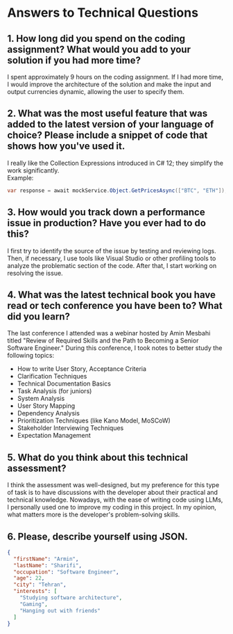 # Answers to Technical Questions

## 1. How long did you spend on the coding assignment? What would you add to your solution if you had more time?

I spent approximately 9 hours on the coding assignment. If I had more time, I would improve the architecture of the solution and make the input and output currencies dynamic, allowing the user to specify them.

## 2. What was the most useful feature that was added to the latest version of your language of choice? Please include a snippet of code that shows how you've used it.

I really like the Collection Expressions introduced in C# 12; they simplify the work significantly.  
Example:  
```csharp
var response = await mockService.Object.GetPricesAsync(["BTC", "ETH"]);
```

## 3. How would you track down a performance issue in production? Have you ever had to do this?

I first try to identify the source of the issue by testing and reviewing logs. Then, if necessary, I use tools like Visual Studio or other profiling tools to analyze the problematic section of the code. After that, I start working on resolving the issue.

## 4. What was the latest technical book you have read or tech conference you have been to? What did you learn?

The last conference I attended was a webinar hosted by Amin Mesbahi titled "Review of Required Skills and the Path to Becoming a Senior Software Engineer." During this conference, I took notes to better study the following topics:

- How to write User Story, Acceptance Criteria
- Clarification Techniques
- Technical Documentation Basics
- Task Analysis (for juniors)
- System Analysis
- User Story Mapping
- Dependency Analysis
- Prioritization Techniques (like Kano Model, MoSCoW)
- Stakeholder Interviewing Techniques
- Expectation Management

## 5. What do you think about this technical assessment?

I think the assessment was well-designed, but my preference for this type of task is to have discussions with the developer about their practical and technical knowledge. Nowadays, with the ease of writing code using LLMs, I personally used one to improve my coding in this project. In my opinion, what matters more is the developer's problem-solving skills.

## 6. Please, describe yourself using JSON.

```json
{
  "firstName": "Armin",
  "lastName": "Sharifi",
  "occupation": "Software Engineer",
  "age": 22,
  "city": "Tehran",
  "interests": [
    "Studying software architecture",
    "Gaming",
    "Hanging out with friends"
  ]
}
```
